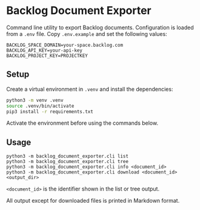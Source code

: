 # Backlog Document Exporter

Command line utility to export Backlog documents. Configuration is loaded
from a `.env` file. Copy `.env.example` and set the following values:

```
BACKLOG_SPACE_DOMAIN=your-space.backlog.com
BACKLOG_API_KEY=your-api-key
BACKLOG_PROJECT_KEY=PROJECTKEY
```

## Setup

Create a virtual environment in `.venv` and install the dependencies:

```bash
python3 -m venv .venv
source .venv/bin/activate
pip3 install -r requirements.txt
```

Activate the environment before using the commands below.

## Usage

```
python3 -m backlog_document_exporter.cli list
python3 -m backlog_document_exporter.cli tree
python3 -m backlog_document_exporter.cli info <document_id>
python3 -m backlog_document_exporter.cli download <document_id> <output_dir>
```

`<document_id>` is the identifier shown in the list or tree output.

All output except for downloaded files is printed in Markdown format.
